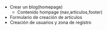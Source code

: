 - Crear un blog(homepage)   
    - Contenido hompage (nav,articulos,footer)
- Formulario de creación de artículos
- Creación de usuarios y zona de registro 